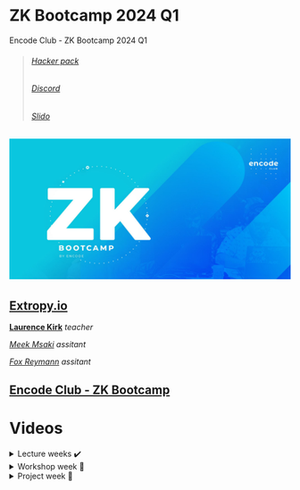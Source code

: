 # ZK Bootcamp 2024 Q1

Encode Club - ZK Bootcamp 2024 Q1

> ###### [Hacker pack](https://encodeclub.notion.site/ZK-Bootcamp-Q1-2024-a9d42aad8f114a6b9b4cac4fdf128b25)
>
> ###### [Discord](https://discord.gg/encodeclub)
>
> ###### [Slido](https://app.sli.do/event/rkqwP9ciCE7QZQRop64jxX/live/questions)

## ![ZK](./img/ZK_encode_logo.jpg)

## [Extropy.io](https://www.linkedin.com/company/extropy-io-ltd/)

[**Laurence Kirk**](https://www.linkedin.com/in/extropylaurence/) _teacher_

[_Meek Msaki_](https://www.linkedin.com/in/msaki/) _assitant_

[_Fox Reymann_](https://www.linkedin.com/in/foxreymann/) _assitant_

## [Encode Club - ZK Bootcamp](https://www.encode.club/zk-bootcamp)

# Videos

<details>
<summary>Lecture weeks ✔️</summary>
<details>
<summary>First week ✔️</summary>
 
 > #### [Feb 19](./class1/README.md) - [Overview / Maths & Cryptography Introduction](https://youtu.be/wMt5hwslFDg)
 >
 > #### [Feb 20](./class2/README.md) - [ZKP Theory / Zokrates](https://youtu.be/HraLxOm3nA4)
 >
 > #### [Feb 21](./class3/README.md) - [Use Cases of ZKPs / L2](https://youtu.be/lm2RyF-5GO8)
 >
 > #### [Feb 22](./class4/README.md) - [Introduction to Starknet / Cairo](https://youtu.be/ioAkqbFzOGA)
 </details>

<details>
<summary>Second week ✔️</summary>

> #### [Feb 26 - Starknet / Rust Continued](https://youtu.be/VUQ-zteaphk)
>
> #### [Feb 27 - DeFi / Aztec](https://youtu.be/6sYV7yOd0EA)
>
> #### [Feb 28 - Noir](https://youtu.be/HeUVqmIJX70)
>
> #### [Feb 29 - MINA](https://youtu.be/xFjZUbVMmjs)

</details>

<details>
<summary>Third week ✔️</summary>

> #### [Mar 04 - MINA / zkApps](https://youtu.be/rJejHRNc1BI)
>
> #### [Mar 05 - zkEVM Solutions](https://youtu.be/gIu-mzV8D_0)
>
> #### [Mar 06 - Risc Zero / Circom](https://youtu.be/8FECFLp0Kbc)
>
> #### [Mar 07 - zkSNARKS Theory](https://youtu.be/xcxzo92e3sQ)

</details>

<details>
<summary>Fourth week ✔️</summary>

> #### [Mar 11 - zkML / PLONK](https://youtu.be/qaAN51IxyQk)
>
> #### [Mar 12 - STARK Theory](https://youtu.be/YQUpmdRFq1w)
>
> #### [Mar 13 - Cryptographic alternatives](https://youtu.be/_X2M4gPDKSg)
>
> #### [Mar 14 - Research and review](https://youtu.be/ZgJiYxHImO4)

</details>
</details>

<details>
<summary>Workshop week 🔳</summary>
 
> ### [Mar 18 - Tellor](https://youtu.be/ubgsJsNWviY)

> ### [Mar 19 - Mina](https://youtu.be/TThVgoD70dk)

> ### [Mar 20 - ideation](https://youtu.be/n7XJty08AY4)

> ### [Mar 21 - ideation]()

</details>

<details>
<summary>Project week 🔳</summary>
 
> ### [Mar 25 - project]()

> ### [Mar 26 - project]()

> ### [Mar 27 - project]()

> ### [Mar 28 - project]()

</details>
